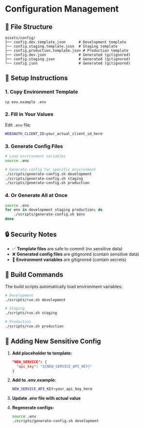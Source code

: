 # Configuration Management

## 📁 File Structure

```
assets/config/
├── config.dev.template.json      # Development template
├── config.staging.template.json  # Staging template  
├── config.production.template.json # Production template
├── config.dev.json               # Generated (gitignored)
├── config.staging.json           # Generated (gitignored)
└── config.json                   # Generated (gitignored)
```

## 🔧 Setup Instructions

### 1. **Copy Environment Template**
```bash
cp env.example .env
```

### 2. **Fill in Your Values**
Edit `.env` file:
```bash
WEB3AUTH_CLIENT_ID=your_actual_client_id_here
```

### 3. **Generate Config Files**
```bash
# Load environment variables
source .env

# Generate config for specific environment
./scripts/generate-config.sh development
./scripts/generate-config.sh staging
./scripts/generate-config.sh production
```

### 4. **Or Generate All at Once**
```bash
source .env
for env in development staging production; do
    ./scripts/generate-config.sh $env
done
```

## 🔒 Security Notes

- ✅ **Template files** are safe to commit (no sensitive data)
- ❌ **Generated config files** are gitignored (contain sensitive data)
- 🔑 **Environment variables** are gitignored (contain secrets)

## 🚀 Build Commands

The build scripts automatically load environment variables:

```bash
# Development
./scripts/run.sh development

# Staging  
./scripts/run.sh staging

# Production
./scripts/run.sh production
```

## 🔄 Adding New Sensitive Config

1. **Add placeholder to template:**
   ```json
   "NEW_SERVICE": {
     "api_key": "${NEW_SERVICE_API_KEY}"
   }
   ```

2. **Add to .env.example:**
   ```bash
   NEW_SERVICE_API_KEY=your_api_key_here
   ```

3. **Update .env file with actual value**

4. **Regenerate configs:**
   ```bash
   source .env
   ./scripts/generate-config.sh development
   ```
